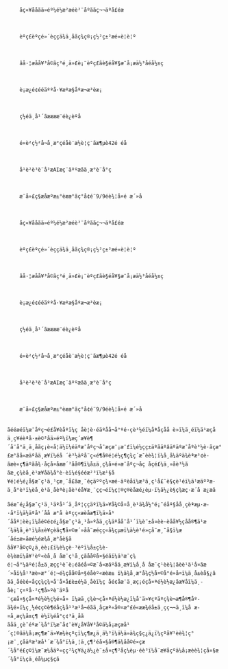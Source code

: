 
	
		åç«¥ååãä»éº¼é½æ²æéè²¨åºããç¬¬äºå­£éæ­
	  	

	
		èºç£èºçé»´èççä¾ä¸åãç¾ç®¡ç½²ç±²æé«è­¦è¦º
	  	

	
		ãå·¦æå­å¥³å­©ãç²é¸ä»£è¡¨èºç£ãè§éå¥§æ¯å¡æä½³åéå½±ç
	  	

	
		è¡æ¿é¢ééäººå·¥æºæ§åºæ¬æ³èæ¡
	  	

	
		ç½éä¸å¹´ãææææ¨éè¿èºå
	  	

	
		é«è²ç½²å¬å¸æ°çéåè¨­æ½è¦ç¯ãæ¶µè42é éå
	  	

	
		å¹è²è³è¨å³æ­AIæç¨äººæãä¸æ°è¨­å°ç­
	  	

	
		æ¨å»£ç§æåæºæ±°èææ°ãç°å¢é¨9/9éè¾¦å¤é æ´»å
	  	

	
		åç«¥ååãä»éº¼é½æ²æéè²¨åºããç¬¬äºå­£éæ­
	  	

	
		èºç£èºçé»´èççä¾ä¸åãç¾ç®¡ç½²ç±²æé«è­¦è¦º
	  	

	
		ãå·¦æå­å¥³å­©ãç²é¸ä»£è¡¨èºç£ãè§éå¥§æ¯å¡æä½³åéå½±ç
	  	

	
		è¡æ¿é¢ééäººå·¥æºæ§åºæ¬æ³èæ¡
	  	

	
		ç½éä¸å¹´ãææææ¨éè¿èºå
	  	

	
		é«è²ç½²å¬å¸æ°çéåè¨­æ½è¦ç¯ãæ¶µè42é éå
	  	

	
		å¹è²è³è¨å³æ­AIæç¨äººæãä¸æ°è¨­å°ç­
	  	

	
		æ¨å»£ç§æåæºæ±°èææ°ãç°å¢é¨9/9éè¾¦å¤é æ´»å
	  	

	ãééæéï¼æ¯åºç¬é£å¥èåºï¼ç åè¦è·éäºåå¬å°ºé·çè³½éï¼åªåç­åå è»ï¼ä¸éï¼ä¹æçåä¸ç¥éèªå·±è©²åä»éº¼ï¼æç´æ¥è¶´å¨å°ä¸ä¸åãç¡è«å¦ä½ï¼éäºæ¯åºç¬å¯æçæ¨¡æ¨£ï¼é½çç±äºãäºâäºäºæ¯åºè³½è·ãçæ°£æ°ãå«æäºåä¸æ¥ï¼éå ´è³½äºå¨ç«é¶å®é¦é½ç¶­ç¾ç´æ¯èè¾¦ï¼å¸å¼äºä¾èªæ³¢è­ãæè«ç¶­äºãå¾·åç­å¤åæ­æ´²åå®¶ï¼å±ä¸ç¾å¤é»æ¯åºç¬åç åçé£¼ä¸»åè³½ã
	ãæ¸ç¾èå¸è¹æ¥åä¾å°è·è­ï¼é§ééæ²³ï¼æ¹§å¥é¦é½é¿å§æ¯ç¹ä¸¹çæ¸¯å£ãæ¸¯éçäººç¾¤æé·äºèå­ï¼æ³ä¸ç¹å£¯è§çè¹éï¼ä¹æäººæ­ä¸å°è¹ï¼èå¸è¹ä¸åèªè¡ãè¹éå¥æ¸¯çç¬éï¼ç¦®ç®èåæ­é¿èµ·ï¼ä½¿è§ç¾æç·æ´å æ¿æã

	ãéæ¯é¿å§æ¯ç¹ä¸¹äºå¹´ä¸åº¦ççäºï¼ä»¥å¾©å¤å¸è¹ä¾å½°é¡¯éåº§åå¸çèªæµ·æ­·å²ï¼ä½äºå¹´åå æ°å èºçç«æèåæ¶ï¼ä»å¹´ååº¦èè¡ï¼åé©é¢é¿å§æ¯ç¹ä¸¹å»ºåä¸ç¾äºåå¨å¹´ï¼è¨±å¤èè·è­åå¥½çåå®¶ä¹æ´¾ä¾å¸è¹ï¼å±è¥çèãç¶å¤©æ´»åå¨æéçç«å¾çµæï¼ä½è¹é»çå¨æ¸¯å§ï¼æ´åé±æ«åæé½éæ¾å¸æ°åè§ã
	ãå¥³å­©ç©¿ä¸èè¡£ï¼è¼çè·³èºï¼å±ç¾è­è¾èæï¼å¥¹èº«èå¸å åæ¯ç¹å¸çãåå©å¤§éãï¼ä¹æ¯ç¾é¦¬å°¼äºé¦å±ä¸æçç¹è¯è¡éãéå¤©æ¯å«æäºåä¸æ¥ï¼å¸å åæ¯ç¹èè¾¦ãèè¹ä¹å¤ãæ´»åï¼å¹³æè»æ°´é¦¬é¾çåå©å¤§éåèº«æèæ± ï¼ä¾å¸æ°å¾ç½å¤©å°é»å¤ï¼ä¸å±èå§¿ã
	ãä¸­åéèé«åçç¾ç¾¤å¨å¤å­£è±é½ä¸åèï¼ç åé¢åæ¯ä¸æç¡éçå¤ªé½è½æ¿ãæ¥åï¼ä¸­åè¡¨ç¤ºå·²ç¶å»ºè¨­äºå¨çæå¤§çå¤ªé½è½ç¼é»å» ï¼æä¸ç¾è¬çå¤ªé½è½æ¿ï¼å¯ä»¥çºäºç¾è¬æ¶å®¶åº­ä¾é»ï¼ç¸½é¢ç©è¶éå­ç¾å¹³æ¹å¬éãä¸­åçæº«å®¤æ°£é«ææ¾éå±ä¸çç¬¬ä¸ï¼å æ­¤å¸æç¼å±ç¶ è½ï¼éå°ç¢³ä¸­åã
	ãåä¸­çè¯éºæ´¾å°ï¼æ¯å¢¨è¥¿å¥å¥³å­©ä¼å¡æçæå¹´ç¦®ãä¼å¡æç¶æ¯ä»¥æ¾èçºçï¼ç¶æ¿ä¸ä½³ï¼ä½ä»ä¾ç§ç¿ä¿ï¼çºå¥¹èè¾¦ç°¡æ¨¸çåäºæ­²æå¹´æ´¾å°ï¼ä¸¦ä¸ç¶²éå¤§å®¶ä¾åå©é¤çæ´¾å°é£ç©ï¼æ¨æ¼åäº«çç²¾ç¥ä¿ä½¿è¨±å¤ç¶²åç¼èµ·éè³ï¼å¨æ¥åçºä¼å¡æèè¾¦çå¤§æ´¾å°ï¼çä¸éå¼µç§çã
